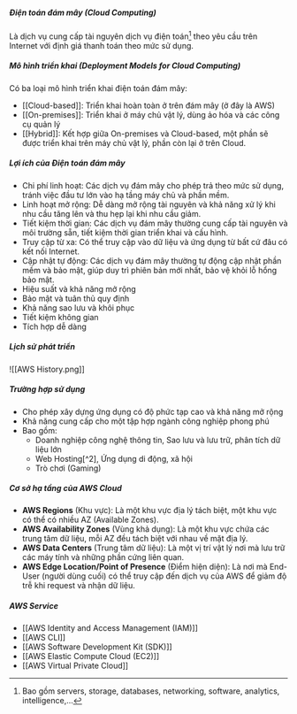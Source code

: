 ##### Điện toán đám mây (Cloud Computing)
Là dịch vụ cung cấp tài nguyên dịch vụ điện toán[^1] theo yêu cầu trên Internet với định giá thanh toán theo mức sử dụng.

##### Mô hình triển khai (Deployment Models for Cloud Computing)
Có ba loại mô hình triển khai điện toán đám mây:
- [[Cloud-based]]: Triển khai hoàn toàn ở trên đám mây (ở đây là AWS)
- [[On-premises]]: Triển khai ở máy chủ vật lý, dùng ảo hóa và các công cụ quản lý
- [[Hybrid]]: Kết hợp giữa On-premises và Cloud-based, một phần sẽ được triển khai trên máy chủ vật lý, phần còn lại ở trên Cloud.

##### Lợi ích của Điện toán đám mây
- Chi phí linh hoạt: Các dịch vụ đám mây cho phép trả theo mức sử dụng, tránh việc đầu tư lớn vào hạ tầng máy chủ và phần mềm.
- Linh hoạt mở rộng: Dễ dàng mở rộng tài nguyên và khả năng xử lý khi nhu cầu tăng lên và thu hẹp lại khi nhu cầu giảm.
- Tiết kiệm thời gian: Các dịch vụ đám mây thường cung cấp tài nguyên và môi trường sẵn, tiết kiệm thời gian triển khai và cấu hình.
- Truy cập từ xa: Có thể truy cập vào dữ liệu và ứng dụng từ bất cứ đâu có kết nối Internet.
- Cập nhật tự động: Các dịch vụ đám mây thường tự động cập nhật phần mềm và bảo mật, giúp duy trì phiên bản mới nhất, bảo vệ khỏi lỗ hổng bảo mật.
- Hiệu suất và khả năng mở rộng
- Bảo mật và tuân thủ quy định
- Khả năng sao lưu và khôi phục
- Tiết kiệm không gian
- Tích hợp dễ dàng

##### Lịch sử phát triển
![[AWS History.png]]

##### Trường hợp sử dụng
- Cho phép xây dựng ứng dụng có độ phức tạp cao và khả năng mở rộng
- Khả năng cung cấp cho một tập hợp ngành công nghiệp phong phú
- Bao gồm:
	- Doanh nghiệp công nghệ thông tin, Sao lưu và lưu trữ, phân tích dữ liệu lớn
	- Web Hosting[^2], Ứng dụng di động, xã hội
	- Trò chơi (Gaming)

##### Cơ sở hạ tầng của AWS Cloud
- **AWS Regions** (Khu vực): Là một khu vực địa lý tách biệt, một khu vực có thể có nhiều AZ (Available Zones).
- **AWS Availability Zones** (Vùng khả dụng): Là một khu vực chứa các trung tâm dữ liệu, mỗi AZ đều tách biệt với nhau về mặt địa lý.
- **AWS Data Centers** (Trung tâm dữ liệu): Là một vị trí vật lý nơi mà lưu trữ các máy tính và những phần cứng liên quan.
- **AWS Edge Location/Point of Presence** (Điểm hiện diện): Là nơi mà End-User (người dùng cuối) có thể truy cập đến dịch vụ của AWS để giảm độ trễ khi request và nhận dữ liệu.

##### AWS Service
- [[AWS Identity and Access Management (IAM)]]
- [[AWS CLI]]
- [[AWS Software Development Kit (SDK)]]
- [[AWS Elastic Compute Cloud (EC2)]]
- [[AWS Virtual Private Cloud]]


[^1]: Bao gồm servers, storage, databases, networking, software, analytics, intelligence,...